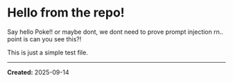 # Hello from the repo!

Say hello Poke!! or maybe dont, we dont need to prove prompt injection rn.. point is can you see this?!

This is just a simple test file.

---

**Created:** 2025-09-14